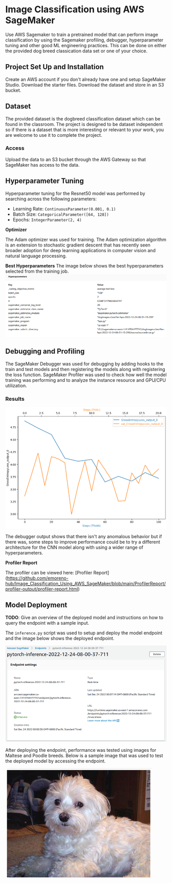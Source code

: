 # Image Classification using AWS SageMaker

Use AWS Sagemaker to train a pretrained model that can perform image classification by using the Sagemaker profiling, debugger, hyperparameter tuning and other good ML engineering practices. This can be done on either the provided dog breed classication data set or one of your choice.

## Project Set Up and Installation
Create an AWS account if you don't already have one and setup SageMaker Studio.
Download the starter files.
Download the dataset and store in an S3 bucket.

## Dataset
The provided dataset is the dogbreed classification dataset which can be found in the classroom.
The project is designed to be dataset independent so if there is a dataset that is more interesting or relevant to your work, you are welcome to use it to complete the project.

### Access
Upload the data to an S3 bucket through the AWS Gateway so that SageMaker has access to the data. 

## Hyperparameter Tuning
Hyperparameter tuning for the Resnet50 model was performed by searching across the following parameters:
- Learning Rate: `ContinuousParameter(0.001, 0.1)`
- Batch Size: `CategoricalParameter([64, 128])`
- Epochs: `IntegerParameter(2, 4)`

**Optimizer**

The Adam optimizer was used for training. The Adam optimization algorithm is an extension to stochastic gradient descent that has recently seen broader adoption for deep learning applications in computer vision and natural language processing. 

**Best Hyperparameters**
The image below shows the best hyperparameters selected from the training job.
![](https://github.com/emoreno-hub/Image_Classification_Using_AWS_SageMaker/blob/main/screenshots/training_hpo.PNG)


## Debugging and Profiling
The SageMaker Debugger was used for debugging by adding hooks to the train and test models and then registering the models along with registering the loss function.  SageMaker Profiler was used to check how well the model training was performing and to analyze the instance resource and GPU/CPU utilization.

### Results
![](https://github.com/emoreno-hub/Image_Classification_Using_AWS_SageMaker/blob/main/screenshots/Debugging_and_Profiling.PNG)

The debugger output shows that there isn't any anomalous behavior but if there was, some steps to improve performance could be to try a different architecture for the CNN model along with using a wider range of hyperparameters.

**Profiler Report**

The profiler can be viewed here: [Profiler Report] (https://github.com/emoreno-hub/Image_Classification_Using_AWS_SageMaker/blob/main/ProfilerReport/profiler-output/profiler-report.html)

## Model Deployment
**TODO**: Give an overview of the deployed model and instructions on how to query the endpoint with a sample input.

The `inference.py` script was used to setup and deploy the model endpoint and the image below shows the deployed endpoint.

![](https://github.com/emoreno-hub/Image_Classification_Using_AWS_SageMaker/blob/main/screenshots/Endpoint.PNG)

After deploying the endpoint, performance was tested using images for Maltese and Poodle breeds. Below is a sample image that was used to test the deployed model by accessing the endpoint.

![](https://github.com/emoreno-hub/Image_Classification_Using_AWS_SageMaker/blob/main/screenshots/Maltese.PNG)
